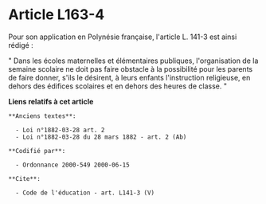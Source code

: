 # Article L163-4

Pour son application en Polynésie française, l'article L. 141-3 est ainsi rédigé :

" Dans les écoles maternelles et élémentaires publiques, l'organisation de la semaine scolaire ne doit pas faire obstacle à
la possibilité pour les parents de faire donner, s'ils le désirent, à leurs enfants l'instruction religieuse, en dehors des
édifices scolaires et en dehors des heures de classe. "

**Liens relatifs à cet article**

	**Anciens textes**:

	  - Loi n°1882-03-28 art. 2
	  - Loi n°1882-03-28 du 28 mars 1882 - art. 2 (Ab)

	**Codifié par**:

	  - Ordonnance 2000-549 2000-06-15

	**Cite**:

	  - Code de l'éducation - art. L141-3 (V)
